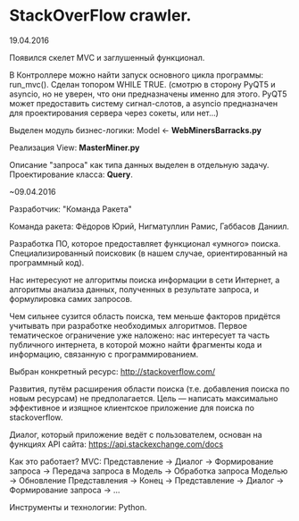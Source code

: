 # StackOverFlow crawler.

19.04.2016

Появился скелет MVC и заглушенный функционал.

В Контроллере можно найти запуск основного цикла программы: run_mvc(). Сделан топором WHILE TRUE. (смотрю в сторону PyQT5 и asyncio, но не уверен, что они предназначены именно для этого. PyQT5 может предоставить систему сигнал-слотов, а asyncio предназначен для проектирования сервера через сокеты, или нет...)

Выделен модуль бизнес-логики: Model <- <b>WebMinersBarracks.py</b>

Реализация View: <b>MasterMiner.py</b>

Описание "запроса" как типа данных выделен в отдельную задачу. Проектирование класса: <b>Query</b>.

~09.04.2016

Разработчик: "Команда Ракета"

Команда ракета: Фёдоров Юрий, Нигматуллин Рамис, Габбасов Даниил.

Разработка ПО, которое предоставляет функционал «умного» поиска. Специализированный поисковик (в нашем случае, ориентированный на программный код).

Нас интересуют не алгоритмы поиска информации в сети Интернет, а алгоритмы анализа данных, полученных в результате запроса, и формулировка самих запросов.

Чем сильнее сузится область поиска, тем меньше факторов придётся учитывать при разработке необходимых алгоритмов. Первое тематическое ограничение уже наложено: нас интересует та часть публичного интернета, в которой можно найти фрагменты кода и информацию, связанную с программированием.

Выбран конкретный ресурс: http://stackoverflow.com/

Развития, путём расширения области поиска (т.е. добавления поиска по новым ресурсам) не предполагается. Цель — написать максимально эффективное и изящное клиентское приложение для поиска по stackoverflow.

Диалог, который приложение ведёт с пользователем, основан на функциях API сайта: https://api.stackexchange.com/docs

Как это работает? MVC: Представление -> Диалог -> Формирование запроса -> Передача запроса в Модель -> Обработка запроса Моделью -> Обновление Представления -> Конец -> Представление -> Диалог -> Формирование запроса -> ...

Инструменты и технологии: Python.
